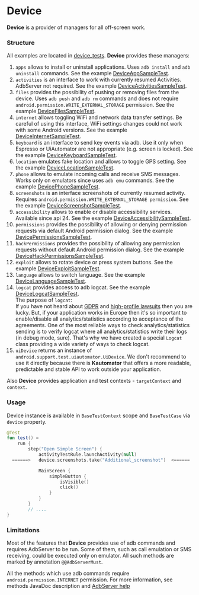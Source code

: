 # Device

**Device** is a provider of managers for all off-screen work. 

### **Structure** 

All examples are located in [device_tests](../sample/src/androidTest/java/com/kaspersky/kaspressample/device_tests).
**Device** provides these managers: 

1. `apps` allows to install or uninstall applications. Uses `adb install` and `adb uninstall` commands. See the example [DeviceAppSampleTest](../kaspresso/kaspresso-sample/src/androidTest/java/com/kaspersky/kaspressample/device_tests/DeviceAppSampleTest.kt).
2. `activities` is an interface to work with currently resumed Activities. AdbServer not required. See the example [DeviceActivitiesSampleTest](../kaspresso/kaspresso-sample/src/androidTest/java/com/kaspersky/kaspressample/device_tests/DeviceActivitiesSampleTest.kt).
3. `files` provides the possibility of pushing or removing files from the device. Uses `adb push` and `adb rm` commands and does not require `android.permission.WRITE_EXTERNAL_STORAGE` permission. See the example [DeviceFilesSampleTest](../kaspresso/kaspresso-sample/src/androidTest/java/com/kaspersky/kaspressample/device_tests/DeviceFilesSampleTest.kt).
4. `internet` allows toggling WiFi and network data transfer settings. Be careful of using this interface, WiFi settings changes could not work with some Android versions. See the example [DeviceInternetSampleTest](../kaspresso/kaspresso-sample/src/androidTest/java/com/kaspersky/kaspressample/device_tests/DeviceInternetSampleTest.kt).
5. `keyboard` is an interface to send key events via adb. Use it only when Espresso or UiAutomator are not appropriate (e.g. screen is locked). See the example [DeviceKeyboardSampleTest](../kaspresso/kaspresso-sample/src/androidTest/java/com/kaspersky/kaspressample/device_tests/DeviceKeyboardSampleTest.kt).
6. `location` emulates fake location and allows to toggle GPS setting. See the example [DeviceLocationSampleTest](../kaspresso/kaspresso-sample/src/androidTest/java/com/kaspersky/kaspressample/device_tests/DeviceLocationSampleTest.kt).
7. `phone` allows to emulate incoming calls and receive SMS messages. Works only on emulators since uses `adb emu` commands. See the example [DevicePhoneSampleTest](../kaspresso/kaspresso-sample/src/androidTest/java/com/kaspersky/kaspressample/device_tests/DevicePhoneSampleTest.kt).
8. `screenshots` is an interface screenshots of currently resumed activity. Requires `android.permission.WRITE_EXTERNAL_STORAGE permission`. See the example [DeviceScreenshotSampleTest](../kaspresso/kaspresso-sample/src/androidTest/java/com/kaspersky/kaspressample/device_tests/DeviceScreenshotSampleTest.kt).
9. `accessibility` allows to enable or disable accessibility services. Available since api 24. See the example [DeviceAccessibilitySampleTest](../kaspresso/kaspresso-sample/src/androidTest/java/com/kaspersky/kaspressample/device_tests/DeviceAccessibilitySampleTest.kt).
10. `permissions` provides the possibility of allowing or denying permission requests via default Android permission dialog. See the example [DevicePermissionsSampleTest](../kaspresso/kaspresso-sample/src/androidTest/java/com/kaspersky/kaspressample/device_tests/DevicePermissionsSampleTest.kt).
11. `hackPermissions` provides the possibility of allowing any permission requests without default Android permission dialog. See the example [DeviceHackPermissionsSampleTest](../kaspresso/kaspresso-sample/src/androidTest/java/com/kaspersky/kaspressample/device_tests/DeviceHackPermissionsSampleTest.kt).
12. `exploit` allows to rotate device or press system buttons. See the example [DeviceExploitSampleTest](../kaspresso/kaspresso-sample/src/androidTest/java/com/kaspersky/kaspressample/device_tests/DeviceExploitSampleTest.kt).
13. `language` allows to switch language. See the example [DeviceLanguageSampleTest](../kaspresso/kaspresso-sample/src/androidTest/java/com/kaspersky/kaspressample/device_tests/DeviceLanguageSampleTest.kt).
14. `logcat` provides access to adb logcat. See the example [DeviceLogcatSampleTest](../kaspresso/kaspresso-sample/src/androidTest/java/com/kaspersky/kaspressample/device_tests/DeviceLogcatSampleTest.kt). <br>
The purpose of `logcat`: <br>
If you have not heard about [GDPR](https://gdpr-info.eu/) and [high-profile lawsuits](https://www.theverge.com/2019/1/21/18191591/google-gdpr-fine-50-million-euros-data-consent-cnil) then you are lucky. But, if your application works in Europe then it's so important to enable/disable all analytics/statistics according to acceptance of the agreements.
One of the most reliable ways to check analytics/statistics sending is to verify logcat where all analytics/statistics write their logs (in debug mode, sure).
That's why we have created a special `Logcat` class providing a wide variety of ways to check logcat.
15. `uiDevice` returns an instance of ```android.support.test.uiautomator.UiDevice```. We don't recommend to use it directly because there is **Kautomator** that offers a more readable, predictable and stable API to work outside your application.

Also **Device** provides application and test contexts - `targetContext` and `context`. 

### **Usage**

Device instance is available in `BaseTestContext` scope and `BaseTestCase` via ```device``` property.
```kotlin
@Test
fun test() =
    run {
        step("Open Simple Screen") {
            activityTestRule.launchActivity(null)
  ======>   device.screenshots.take("Additional_screenshot")  <======

            MainScreen {
                simpleButton {
                    isVisible()
                    click()
                }
            }
        }
        // ....
}
```

### **Limitations**

Most of the features that **Device** provides use of adb commands and requires AdbServer to be run. 
Some of them, such as call emulation or SMS receiving, could be executed only on emulator. All such methods are marked by annotation ```@@AdbServerMust```.

All the methods which use adb commands require `android.permission.INTERNET` permission. 
For more information, see methods JavaDoc description and [AdbServer help](./04.%20AdbServer.md)
